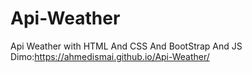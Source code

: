 # Api-Weather
Api Weather with HTML And CSS And BootStrap And JS
Dimo:https://ahmedismai.github.io/Api-Weather/
